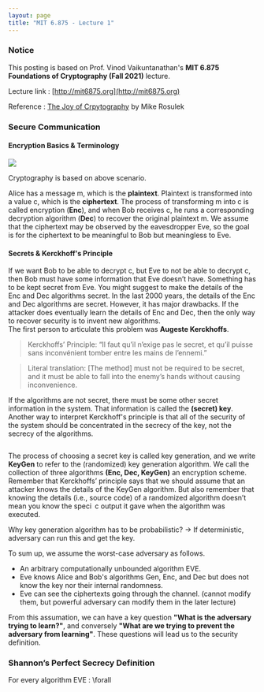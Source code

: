 ```yaml
---
layout: page
title: "MIT 6.875 - Lecture 1"
---
```


### Notice

This posting is based on Prof. Vinod Vaikuntanathan's <b>MIT 6.875 Foundations of Cryptography (Fall 2021)</b> lecture. <br>

Lecture link : [http://mit6875.org](http://mit6875.org)

Reference : [The Joy of Crpytography](https://joyofcryptography.com) by Mike Rosulek
  
### Secure Communication

#### Encryption Basics & Terminology

<img src = "/lecture_1/figure1.png">

Cryptography is based on above scenario.

Alice has a message m, which is the <b>plaintext</b>. 
Plaintext is transformed into a value c, which is the <b>ciphertext</b>.
The process of transforming m into c is called encryption (<b>Enc</b>), and when Bob receives c, he runs a corresponding decryption algorithm (<b>Dec</b>) to recover the original plaintext m. 
We assume that the ciphertext may be observed by the eavesdropper Eve, so the goal is for the ciphertext to be meaningful to Bob but meaningless to Eve. 

#### Secrets & Kerckhoff's Principle 

If we want Bob to be able to decrypt c, but Eve to not be able to decrypt c, then Bob must have some information that Eve doesn’t have. Something has to be kept secret from Eve. 
You might suggest to make the details of the Enc and Dec algorithms secret.
In the last 2000 years,  the details of the Enc and Dec algorithms are secret. However, it has major drawbacks. 
If the attacker does eventually learn the details of Enc and Dec, then the only way to recover security is to invent new algorithms. <br>
The first person to articulate this problem was <b>Augeste Kerckhoffs</b>.

> Kerckhoffs’ Principle:
“Il faut qu’il n’exige pas le secret, et qu’il puisse sans inconvénient tomber entre les mains de l’ennemi.”
 
 > Literal translation: [The method] must not be required to be secret, and it must be able to fall into the enemy’s hands without causing inconvenience.

If the algorithms are not secret, there must be some other secret information in the system. That information is called the <b>(secret) key</b>.
Another way to interpret Kerckhoff's principle is that all of the security of the system should be concentrated in the secrecy of the key, not the secrecy of the algorithms. 

<img src = "">

The process of choosing a secret key is called key generation, and we write <b>KeyGen</b> to refer to the (randomized) key generation algorithm. We call the collection of three algorithms <b>(Enc, Dec, KeyGen)</b> an encryption scheme. Remember that Kerckhoffs’ principle says that we should assume that an attacker knows the details of the KeyGen algorithm. But also remember that knowing the details (i.e., source code) of a randomized algorithm doesn’t mean you know the speci c output it gave when the algorithm was executed. 

Why key generation algorithm has to be probabilistic?
 -> If deterministic, adversary can run this and get the key. 

To sum up, we assume the worst-case adversary as follows. 
*  An arbitrary computationally unbounded algorithm EVE. 
* Eve knows Alice and Bob's algorithms Gen, Enc, and Dec but does not know the key nor their internal randomness. 
* Eve can see the ciphertexts going through the channel. (cannot modify them, but powerful adversary can modify them in the later lecture)

From this assumation, we can have a key question <b>"What is the adversary trying to learn?"</b>, and conversely <b>"What are we trying to prevent the adversary from learning"</b>. 
These questions will lead us to the security definition. 

### Shannon’s Perfect Secrecy Definition

For every algorithm EVE : \forall


